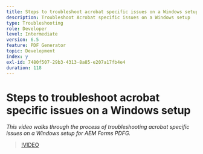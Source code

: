 ```yaml
---
title: Steps to troubleshoot acrobat specific issues on a Windows setup
description: Troubleshoot Acrobat specific issues on a Windows setup
type: Troubleshooting
role: Developer
level: Intermediate
version: 6.5
feature: PDF Generator
topic: Development
index: y
exl-id: 7480f507-29b3-4313-8a85-e207a17fb4e4
duration: 118
---
```

# Steps to troubleshoot acrobat specific issues on a Windows setup

*This video walks through the process of troubleshooting acrobat specific issues on a Windows setup for AEM Forms PDFG.*

>[!VIDEO](https://video.tv.adobe.com/v/335480?quality=12&learn=on)

